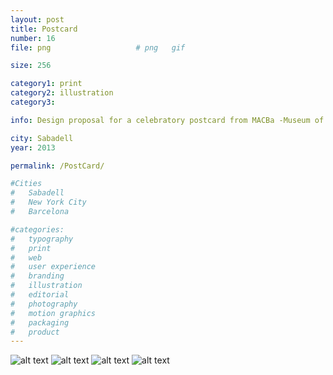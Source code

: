 ```yaml
---
layout: post
title: Postcard 
number: 16
file: png					# png	gif

size: 256

category1: print
category2: illustration
category3: 

info: Design proposal for a celebratory postcard from MACBa -Museum of Contemporany Art of Barcelona- That could be send during hollidays to its members. It consists of a folded piece of A3 paper with vertical cuts and horitzontal folds that re-create the fasade of the emblematic museum.

city: Sabadell
year: 2013

permalink: /PostCard/

#Cities
#	Sabadell
#	New York City
#	Barcelona

#categories:
#	typography
#	print
#	web
#	user experience
#	branding
#	illustration
#	editorial
#	photography
#	motion graphics
#	packaging
#	product
---
```


![alt text][img1]
![alt text][img2]
![alt text][img3]
![alt text][img4]

[img1]: /img/proj/proj16_img1.png
[img2]: /img/proj/proj16_img2.png
[img3]: /img/proj/proj16_img3.png
[img4]: /img/proj/proj16_img4.png
